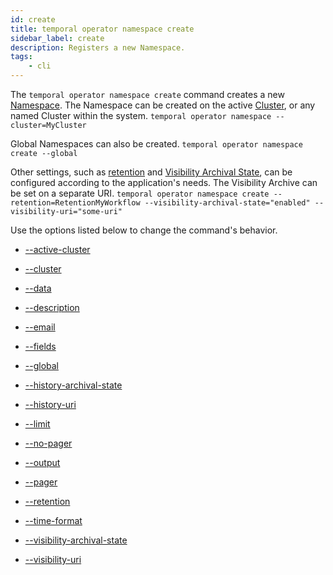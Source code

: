 ```yaml
---
id: create
title: temporal operator namespace create
sidebar_label: create
description: Registers a new Namespace.
tags:
    - cli
---
```


The `temporal operator namespace create` command creates a new [Namespace](/concepts/what-is-a-namespace).
The Namespace can be created on the active [Cluster](/concepts/what-is-a-temporal-cluster), or any named Cluster within the system.
`temporal operator namespace --cluster=MyCluster`

Global Namespaces can also be created.
`temporal operator namespace create --global`

Other settings, such as [retention](/concepts/what-is-a-retention-period) and [Visibility Archival State](/concepts/what-is-visibility), can be configured according to the application's needs.
The Visibility Archive can be set on a separate URI.
`temporal operator namespace create --retention=RetentionMyWorkflow --visibility-archival-state="enabled" --visibility-uri="some-uri"`

Use the options listed below to change the command's behavior.

- [--active-cluster](/cli/cmd-options/active-cluster)

- [--cluster](/cli/cmd-options/cluster)

- [--data](/cli/cmd-options/data)

- [--description](/cli/cmd-options/description)

- [--email](/cli/cmd-options/email)

- [--fields](/cli/cmd-options/fields)

- [--global](/cli/cmd-options/global)

- [--history-archival-state](/cli/cmd-options/history-archival-state)

- [--history-uri](/cli/cmd-options/history-uri)

- [--limit](/cli/cmd-options/limit)

- [--no-pager](/cli/cmd-options/no-pager)

- [--output](/cli/cmd-options/output)

- [--pager](/cli/cmd-options/pager)

- [--retention](/cli/cmd-options/retention)

- [--time-format](/cli/cmd-options/time-format)

- [--visibility-archival-state](/cli/cmd-options/visibility-archival-state)

- [--visibility-uri](/cli/cmd-options/visibility-uri)
